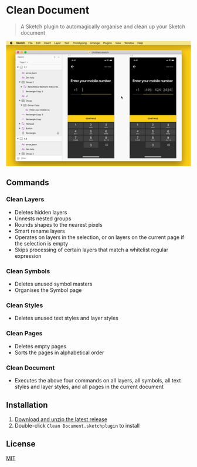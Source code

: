 # Clean Document

> A Sketch plugin to automagically organise and clean up your Sketch document

![Clean Layers](media/clean-layers.gif)

## Commands

### Clean Layers

- Deletes hidden layers
- Unnests nested groups
- Rounds shapes to the nearest pixels
- Smart rename layers
- Operates on layers in the selection, or on layers on the current page if the selection is empty
- Skips processing of certain layers that match a whitelist regular expression

### Clean Symbols

- Deletes unused symbol masters
- Organises the Symbol page

### Clean Styles

- Deletes unused text styles and layer styles

### Clean Pages

- Deletes empty pages
- Sorts the pages in alphabetical order

### Clean Document

- Executes the above four commands on all layers, all symbols, all text styles and layer styles, and all pages in the current document

## Installation

1. [Download and unzip the latest release](https://github.com/yuanqing/sketch-clean-document/releases)
2. Double-click `Clean Document.sketchplugin` to install

## License

[MIT](LICENSE.md)
